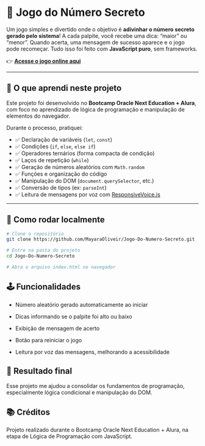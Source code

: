 # 🎯 Jogo do Número Secreto

Um jogo simples e divertido onde o objetivo é **adivinhar o número secreto gerado pelo sistema**! A cada palpite, você recebe uma dica: “maior” ou “menor”. Quando acerta, uma mensagem de sucesso aparece e o jogo pode recomeçar. Tudo isso foi feito com **JavaScript puro**, sem frameworks.

👉 **[Acesse o jogo online aqui](https://jogo-numero-secreto-eight-pink.vercel.app/)**

---

## 🧠 O que aprendi neste projeto

Este projeto foi desenvolvido no **Bootcamp Oracle Next Education + Alura**, com foco no aprendizado de lógica de programação e manipulação de elementos do navegador.

Durante o processo, pratiquei:

- ✅ Declaração de variáveis (`let`, `const`)
- ✅ Condições (`if`, `else`, `else if`)
- ✅ Operadores ternários (forma compacta de condição)
- ✅ Laços de repetição (`while`)
- ✅ Geração de números aleatórios com `Math.random`
- ✅ Funções e organização do código
- ✅ Manipulação do DOM (`document.querySelector`, etc.)
- ✅ Conversão de tipos (ex: `parseInt`)
- ✅ Leitura de mensagens por voz com [ResponsiveVoice.js](https://responsivevoice.org/)

---

## 🚀 Como rodar localmente

```bash
# Clone o repositório
git clone https://github.com/MayaraOliveir/Jogo-Do-Numero-Secreto.git

# Entre na pasta do projeto
cd Jogo-Do-Numero-Secreto

# Abra o arquivo index.html no navegador
 ``` 

## 🕹️ Funcionalidades
-  Número aleatório gerado automaticamente ao iniciar

- Dicas informando se o palpite foi alto ou baixo

- Exibição de mensagem de acerto

- Botão para reiniciar o jogo

- Leitura por voz das mensagens, melhorando a acessibilidade


## 🏁 Resultado final
Esse projeto me ajudou a consolidar os fundamentos de programação, especialmente lógica condicional e manipulação do DOM. 

## 📚 Créditos
Projeto realizado durante o Bootcamp Oracle Next Education + Alura, na etapa de Lógica de Programação com JavaScript.
